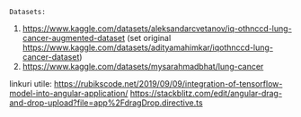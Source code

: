     Datasets: 
1. https://www.kaggle.com/datasets/aleksandarcvetanov/iq-othnccd-lung-cancer-augmented-dataset
   (set original https://www.kaggle.com/datasets/adityamahimkar/iqothnccd-lung-cancer-dataset)
2. https://www.kaggle.com/datasets/mysarahmadbhat/lung-cancer


linkuri utile:
https://rubikscode.net/2019/09/09/integration-of-tensorflow-model-into-angular-application/
https://stackblitz.com/edit/angular-drag-and-drop-upload?file=app%2FdragDrop.directive.ts
